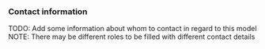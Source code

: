 ### Contact information
TODO: Add some information about whom to contact in regard to this model
NOTE: There may be different roles to be filled with different contact details

